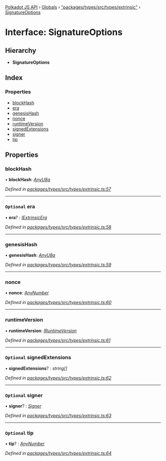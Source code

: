 [Polkadot JS API](../README.md) › [Globals](../globals.md) › ["packages/types/src/types/extrinsic"](../modules/_packages_types_src_types_extrinsic_.md) › [SignatureOptions](_packages_types_src_types_extrinsic_.signatureoptions.md)

# Interface: SignatureOptions

## Hierarchy

* **SignatureOptions**

## Index

### Properties

* [blockHash](_packages_types_src_types_extrinsic_.signatureoptions.md#blockhash)
* [era](_packages_types_src_types_extrinsic_.signatureoptions.md#optional-era)
* [genesisHash](_packages_types_src_types_extrinsic_.signatureoptions.md#genesishash)
* [nonce](_packages_types_src_types_extrinsic_.signatureoptions.md#nonce)
* [runtimeVersion](_packages_types_src_types_extrinsic_.signatureoptions.md#runtimeversion)
* [signedExtensions](_packages_types_src_types_extrinsic_.signatureoptions.md#optional-signedextensions)
* [signer](_packages_types_src_types_extrinsic_.signatureoptions.md#optional-signer)
* [tip](_packages_types_src_types_extrinsic_.signatureoptions.md#optional-tip)

## Properties

###  blockHash

• **blockHash**: *[AnyU8a](../modules/_packages_types_src_types_helpers_.md#anyu8a)*

*Defined in [packages/types/src/types/extrinsic.ts:57](https://github.com/polkadot-js/api/blob/740348b48/packages/types/src/types/extrinsic.ts#L57)*

___

### `Optional` era

• **era**? : *[IExtrinsicEra](_packages_types_src_types_extrinsic_.iextrinsicera.md)*

*Defined in [packages/types/src/types/extrinsic.ts:58](https://github.com/polkadot-js/api/blob/740348b48/packages/types/src/types/extrinsic.ts#L58)*

___

###  genesisHash

• **genesisHash**: *[AnyU8a](../modules/_packages_types_src_types_helpers_.md#anyu8a)*

*Defined in [packages/types/src/types/extrinsic.ts:59](https://github.com/polkadot-js/api/blob/740348b48/packages/types/src/types/extrinsic.ts#L59)*

___

###  nonce

• **nonce**: *[AnyNumber](../modules/_packages_types_src_types_helpers_.md#anynumber)*

*Defined in [packages/types/src/types/extrinsic.ts:60](https://github.com/polkadot-js/api/blob/740348b48/packages/types/src/types/extrinsic.ts#L60)*

___

###  runtimeVersion

• **runtimeVersion**: *[IRuntimeVersion](_packages_types_src_types_interfaces_.iruntimeversion.md)*

*Defined in [packages/types/src/types/extrinsic.ts:61](https://github.com/polkadot-js/api/blob/740348b48/packages/types/src/types/extrinsic.ts#L61)*

___

### `Optional` signedExtensions

• **signedExtensions**? : *string[]*

*Defined in [packages/types/src/types/extrinsic.ts:62](https://github.com/polkadot-js/api/blob/740348b48/packages/types/src/types/extrinsic.ts#L62)*

___

### `Optional` signer

• **signer**? : *[Signer](_packages_types_src_types_extrinsic_.signer.md)*

*Defined in [packages/types/src/types/extrinsic.ts:63](https://github.com/polkadot-js/api/blob/740348b48/packages/types/src/types/extrinsic.ts#L63)*

___

### `Optional` tip

• **tip**? : *[AnyNumber](../modules/_packages_types_src_types_helpers_.md#anynumber)*

*Defined in [packages/types/src/types/extrinsic.ts:64](https://github.com/polkadot-js/api/blob/740348b48/packages/types/src/types/extrinsic.ts#L64)*
